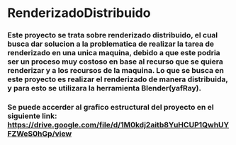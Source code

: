 # RenderizadoDistribuido

### Este proyecto se trata sobre renderizado distribuido, el cual busca dar solucion a la problematica de realizar la tarea de renderizado en una unica maquina, debido a que este podria ser un proceso muy costoso en base al recurso que se quiera renderizar y a los recursos de la maquina. Lo que se busca en este proyecto es realizar el renderizado de manera distribuida, y para esto se utilizara la herramienta Blender(yafRay).

### Se puede accerder al grafico estructural del proyecto en el siguiente link: https://drive.google.com/file/d/1M0kdj2aitb8YuHCUP1QwhUYFZWeS0hGp/view
